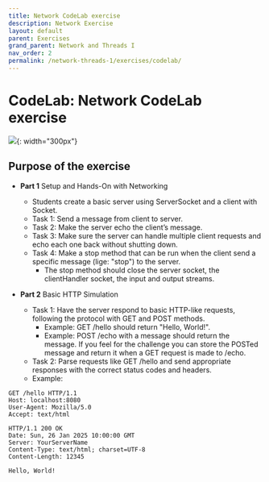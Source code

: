 ```yaml
---
title: Network CodeLab exercise
description: Network Exercise
layout: default
parent: Exercises
grand_parent: Network and Threads I
nav_order: 2
permalink: /network-threads-1/exercises/codelab/
---
```


# CodeLab: Network CodeLab exercise

![](./images/network.png){: width="300px"}

## Purpose of the exercise

- **Part 1** Setup and Hands-On with Networking
    - Students create a basic server using ServerSocket and a client with Socket.
    - Task 1: Send a message from client to server.
    - Task 2: Make the server echo the client’s message.
    - Task 3: Make sure the server can handle multiple client requests and echo each one back without shutting down.
    - Task 4: Make a stop method that can be run when the client send a specific message (lige: "stop") to the server.
        - The stop method should close the server socket, the clientHandler socket, the input and output streams.

- **Part 2** Basic HTTP Simulation
    - Task 1: Have the server respond to basic HTTP-like requests, following the protocol with GET and POST methods.
      - Example: GET /hello should return "Hello, World!".
      - Example: POST /echo with a message should return the message. If you feel for the challenge you can store the POSTed message and return it when a GET request is made to /echo.
    - Task 2: Parse requests like GET /hello and send appropriate responses with the correct status codes and headers.
    - Example:
```
GET /hello HTTP/1.1
Host: localhost:8080
User-Agent: Mozilla/5.0
Accept: text/html
```
```
HTTP/1.1 200 OK
Date: Sun, 26 Jan 2025 10:00:00 GMT
Server: YourServerName
Content-Type: text/html; charset=UTF-8
Content-Length: 12345

Hello, World!
```



